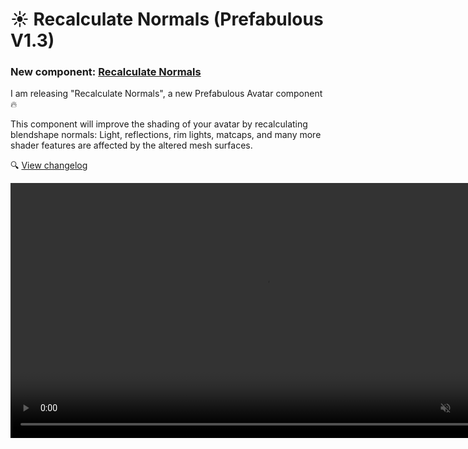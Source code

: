 ﻿# ☀️ Recalculate Normals (Prefabulous V1.3)

### New component: [Recalculate Normals](/docs/products/prefabulous/universal/recalculate-normals)

I am releasing "Recalculate Normals", a new Prefabulous Avatar component 🔥

This component will improve the shading of your avatar by recalculating blendshape normals: Light, reflections, rim lights, matcaps,
and many more shader features are affected by the altered mesh surfaces.

🔍 [View changelog](/docs/changelogs/prefabulous#130)

<video controls muted width="816">
<source src={require('./img/2023-12-22-p0-recalc-norms-f.mp4').default}/>
</video>